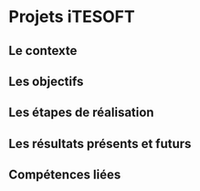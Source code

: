 # Projets iTESOFT

## Le contexte
## Les objectifs
## Les étapes de réalisation
## Les résultats présents et futurs
## Compétences liées
